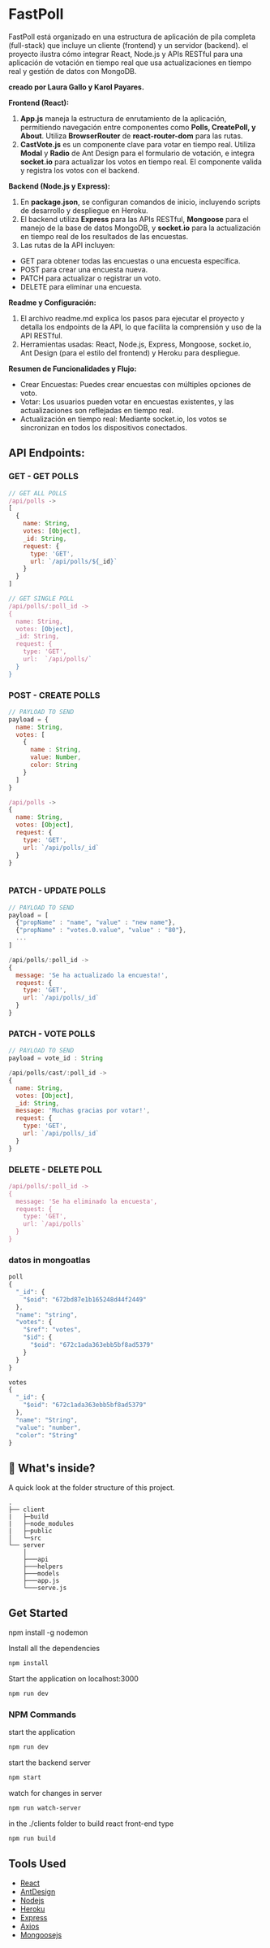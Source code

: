 # FastPoll
FastPoll está organizado en una estructura de aplicación de pila completa (full-stack) que incluye un cliente (frontend) y un servidor (backend). el proyecto ilustra cómo integrar React, Node.js y APIs RESTful para una aplicación de votación en tiempo real que usa actualizaciones en tiempo real y gestión de datos con MongoDB.

**creado por Laura Gallo y Karol Payares.**

**Frontend (React):**
1. **App.js** maneja la estructura de enrutamiento de la aplicación, permitiendo navegación entre componentes como **Polls, CreatePoll, y About**. Utiliza **BrowserRouter** de **react-router-dom** para las rutas.
2. **CastVote.js** es un componente clave para votar en tiempo real. Utiliza **Modal** y **Radio** de Ant Design para el formulario de votación, e integra **socket.io** para actualizar los votos en tiempo real. El componente valida y registra los votos con el backend.

**Backend (Node.js y Express):**
1. En **package.json**, se configuran comandos de inicio, incluyendo scripts de desarrollo y despliegue en Heroku.
2. El backend utiliza **Express** para las APIs RESTful, **Mongoose** para el manejo de la base de datos MongoDB, y **socket.io** para la actualización en tiempo real de los resultados de las encuestas.
3. Las rutas de la API incluyen:
- GET para obtener todas las encuestas o una encuesta específica.
- POST para crear una encuesta nueva.
- PATCH para actualizar o registrar un voto.
- DELETE para eliminar una encuesta.

**Readme y Configuración:**
1. El archivo readme.md explica los pasos para ejecutar el proyecto y detalla los endpoints de la API, lo que facilita la comprensión y uso de la API RESTful.
2. Herramientas usadas: React, Node.js, Express, Mongoose, socket.io, Ant Design (para el estilo del frontend) y Heroku para despliegue.

**Resumen de Funcionalidades y Flujo:**
- Crear Encuestas: Puedes crear encuestas con múltiples opciones de voto.
- Votar: Los usuarios pueden votar en encuestas existentes, y las actualizaciones son reflejadas en tiempo real.
- Actualización en tiempo real: Mediante socket.io, los votos se sincronizan en todos los dispositivos conectados.

## API Endpoints: 

### GET - GET POLLS
```js
// GET ALL POLLS
/api/polls -> 
[
  {
    name: String,
    votes: [Object],
    _id: String,
    request: {
      type: 'GET',
      url: `/api/polls/${_id}`
    }
  }
]

// GET SINGLE POLL
/api/polls/:poll_id -> 
{
  name: String,
  votes: [Object],
  _id: String,
  request: {
    type: 'GET',
    url:  `/api/polls/`
  }
}
```


### POST - CREATE POLLS
```js
// PAYLOAD TO SEND
payload = {
  name: String,
  votes: [
    {
      name : String,
      value: Number,
      color: String
    }
  ]
}

/api/polls -> 
{
  name: String,
  votes: [Object],
  request: {
    type: 'GET',
    url: `/api/polls/_id`
  }
}



```

### PATCH - UPDATE POLLS
```js
// PAYLOAD TO SEND
payload = [
  {"propName" : "name", "value" : "new name"},
  {"propName" : "votes.0.value", "value" : "80"},
  ...
]

/api/polls/:poll_id ->
{
  message: 'Se ha actualizado la encuesta!',
  request: {
    type: 'GET',
    url: `/api/polls/_id`
  }
}
```


### PATCH - VOTE POLLS
```js
// PAYLOAD TO SEND
payload = vote_id : String

/api/polls/cast/:poll_id ->
{
  name: String,
  votes: [Object],
  _id: String,
  message: 'Muchas gracias por votar!',
  request: {
    type: 'GET',
    url: `/api/polls/_id`
  }
}
```

### DELETE - DELETE POLL
```js
/api/polls/:poll_id ->
{
  message: 'Se ha eliminado la encuesta',
  request: {
    type: 'GET',
    url: `/api/polls`
  }
}
```
### datos in mongoatlas
```js
poll
{
  "_id": {
    "$oid": "672bd87e1b165248d44f2449"
  },
  "name": "string",
  "votes": {
    "$ref": "votes",
    "$id": {
      "$oid": "672c1ada363ebb5bf8ad5379"
    }
  }
}
```

```js
votes
{
  "_id": {
    "$oid": "672c1ada363ebb5bf8ad5379"
  },
  "name": "String",
  "value": "number",
  "color": "String"
}
```
## :open_file_folder: What's inside?

A quick look at the folder structure of this project.
    
    .
    ├── client
    |   ├─build
    |   ├─node_modules
    |   ├─public
    │   └─src
    └── server
        │
        ├───api
        ├───helpers
        ├───models
        ├───app.js
        └───serve.js


## Get Started
npm install -g nodemon

Install all the dependencies
```bash
npm install
``` 

Start the application on localhost:3000
```bash
npm run dev
``` 


### NPM Commands
start the application
```bash
npm run dev
``` 

start the backend server
```bash
npm start
```

watch for changes in server
```bash
npm run watch-server
```

in the ./clients folder to build react front-end type
```bash
npm run build
```


## Tools Used

* [React](https://reactjs.org)
* [AntDesign](https://ant.design)
* [Nodejs](https://nodejs.org/)
* [Heroku](https://heroku.com/)
* [Express](https://expressjs.com/)
* [Axios](https://github.com/axios/axios)
* [Mongoosejs](https://mongoosejs.com/)
